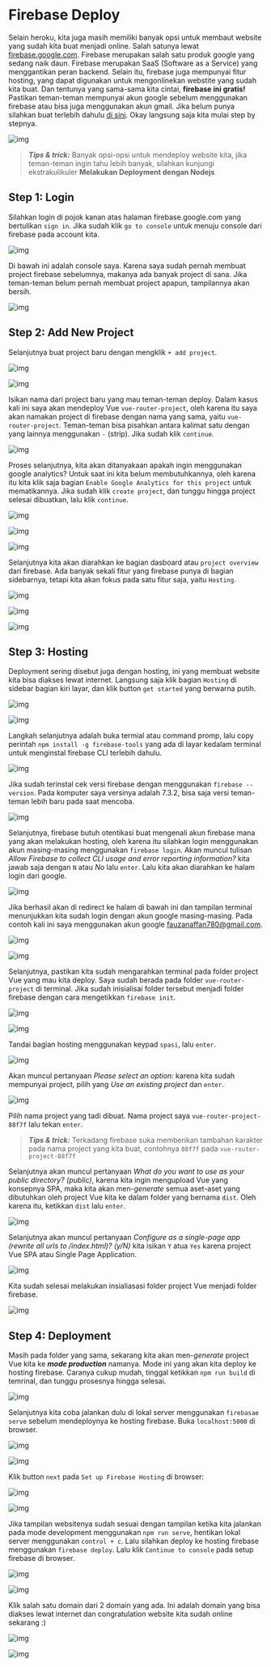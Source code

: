 # Firebase Deploy

Selain heroku, kita juga masih memiliki banyak opsi untuk membaut website yang sudah kita buat menjadi online. Salah satunya lewat [firebase.google.com](https://firebase.google.com/). Firebase merupakan salah satu produk google yang sedang naik daun. Firebase merupakan SaaS (Software as a Service) yang menggantikan peran backend. Selain itu, firebase juga mempunyai fitur hosting, yang dapat digunakan untuk mengonlinekan webstite yang sudah kita buat. Dan tentunya yang sama-sama kita cintai, **firebase ini gratis!** Pastikan teman-teman mempunyai akun google sebelum menggunakan firebase atau bisa juga menggunakan akun gmail. Jika belum punya silahkan buat terlebih dahulu [di sini](https://accounts.google.com/signup/v2/webcreateaccount?flowName=GlifWebSignIn&flowEntry=SignUp). Okay langsung saja kita mulai step by stepnya.

![img](img/1.png)

> ***Tips & trick:*** Banyak opsi-opsi untuk mendeploy website kita, jika teman-teman ingin tahu lebih banyak, silahkan kunjungi ekstrakulikuler **Melakukan Deployment dengan Nodejs**

## Step 1: Login

Silahkan login di pojok kanan atas halaman firebase.google.com yang bertulikan `sign in`. Jika sudah klik `go to console` untuk menuju console dari firebase pada account kita.

![img](img/2.png)

Di bawah ini adalah console saya. Karena saya sudah pernah membuat project firebase sebelumnya, makanya ada banyak project di sana. Jika teman-teman belum pernah membuat project apapun, tampilannya akan bersih.

![img](img/3.png)

## Step 2: Add New Project

Selanjutnya buat project baru dengan mengklik `+ add project`.

![img](img/4.png)

![img](img/5.png)

Isikan nama dari project baru yang mau teman-teman deploy. Dalam kasus kali ini saya akan mendeploy Vue `vue-router-project`, oleh karena itu saya akan namakan project di firebase dengan nama yang sama, yaitu `vue-router-project`. Teman-teman bisa pisahkan antara kalimat satu dengan yang lainnya menggunakan `-` (strip). Jika sudah klik `continue`.

![img](img/6.png)

Proses selanjutnya, kita akan ditanyakaan apakah ingin menggunakan google analytics? Untuk saat ini kita belum membutuhkannya, oleh karena itu kita klik saja bagian `Enable Google Analytics for this project` untuk mematikannya. Jika sudah klik `create project`, dan tunggu hingga project selesai dibuatkan, lalu klik `continue`.

![img](img/7.png)

![img](img/8.png)

![img](img/9.png)

Selanjutnya kita akan diarahkan ke bagian dasboard atau `project overview` dari firebase. Ada banyak sekali fitur yang firebase punya di bagian sidebarnya, tetapi kita akan fokus pada satu fitur saja, yaitu `Hosting`.

![img](img/10.png)

![img](img/11.png)

![img](img/12.png)

## Step 3: Hosting

Deployment sering disebut juga dengan hosting, ini yang membuat website kita bisa diakses lewat internet. Langsung saja klik bagian `Hosting` di sidebar bagian kiri layar, dan klik button `get started` yang berwarna putih.

![img](img/13.png)

![img](img/14.png)

Langkah selanjutnya adalah buka termial atau command promp, lalu copy perintah `npm install -g firebase-tools` yang ada di layar kedalam terminal untuk menginstal firebase CLI terlebih dahulu.

![img](img/15.png)

Jika sudah terinstal cek versi firebase dengan menggunakan `firebase --version`. Pada komputer saya versinya adalah 7.3.2, bisa saja versi teman-teman lebih baru pada saat mencoba.

![img](img/16.png)

Selanjutnya, firebase butuh otentikasi buat mengenali akun firebase mana yang akan melakukan hosting, oleh karena itu silahkan login menggunakan akun masing-masing menggunakan `firebase login`. Akan muncul tulisan *Allow Firebase to collect CLI usage and error reporting information?* kita jawab saja dengan `N` atau *No* lalu `enter`. Lalu kita akan diarahkan ke halam login dari google.

![img](img/17.png)

Jika berhasil akan di redirect ke halam di bawah ini dan tampilan terminal menunjukkan kita sudah login dengan akun google masing-masing. Pada contoh kali ini saya menggunakan akun google fauzanaffan780@gmail.com.

![img](img/18.png)

![img](img/19.png)

Selanjutnya, pastikan kita sudah mengarahkan terminal pada folder project Vue yang mau kita deploy. Saya sudah berada pada folder `vue-router-project` di terminal. Jika sudah inisialisai folder tersebut menjadi folder firebase dengan cara mengetikkan `firebase init`.

![img](img/20.png)

![img](img/21.png)

Tandai bagian hosting menggunakan keypad `spasi`, lalu `enter`.

![img](img/22.png)

Akan muncul pertanyaan *Please select an option:* karena kita sudah mempunyai project, pilih yang *Use an existing project* dan `enter`.

![img](img/23.png)

Pilih nama project yang tadi dibuat. Nama project saya `vue-router-project-88f7f` lalu tekan `enter`.

> ***Tips & trick:*** Terkadang firebase suka memberikan tambahan karakter pada nama project yang kita buat, contohnya `88f7f` pada `vue-router-project-88f7f`

Selanjutnya akan muncul pertanyaan *What do you want to use as your public directory? (public)*, karena kita ingin mengupload Vue yang konsepnya SPA, maka kita akan men-*generate* semua aset-aset yang dibutuhkan oleh project Vue kita ke dalam folder yang bernama `dist`. Oleh karena itu, ketikkan `dist` lalu `enter`.

![img](img/25.png)

Selanjutnya akan muncul pertanyaan *Configure as a single-page app (rewrite all urls to /index.html)? (y/N)* kita isikan `Y` atua `Yes` karena project Vue SPA atau Single Page Application.

![img](img/26.png)

Kita sudah selesai melakukan insialiasasi folder project Vue menjadi folder firebase.

![img](img/27.png)

## Step 4: Deployment

Masih pada folder yang sama, sekarang kita akan men-*generate* project Vue kita ke ***mode production*** namanya. Mode ini yang akan kita deploy ke hosting firebase. Caranya cukup mudah, tinggal ketikkan `npm run build` di temrinal, dan tunggu prosesnya hingga selesai.

![img](img/28.png)

Selanjutnya kita coba jalankan dulu di lokal server menggunakan `firebasae serve` sebelum mendeploynya ke hosting firebase. Buka `localhost:5000` di browser.

![img](img/29.png)

![img](img/30.png)

Klik button `next` pada `Set up Firebase Hosting` di browser:

![img](img/31.png)

![img](img/32.png)

Jika tampilan websitenya sudah sesuai dengan tampilan ketika kita jalankan pada mode development menggunakan `npm run serve`, hentikan lokal server menggunakan `control + c`. Lalu silahkan deploy ke hosting firebase menggunakan `firebase deploy`. Lalu klik `Continue to console` pada setup firebase di browser.

![img](img/33.png)

![img](img/34.png)

Klik salah satu domain dari 2 domain yang ada. Ini adalah domain yang bisa diakses lewat internet dan congratulation website kita sudah online sekarang :)

![img](img/35.png)

![img](img/36.png)
